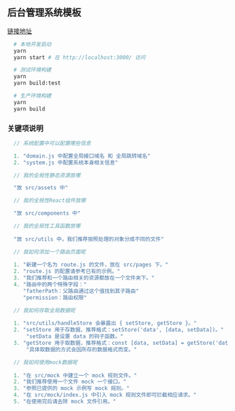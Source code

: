 ## 后台管理系统模板
[链接地址](https://fwtcumt.github.io/system-antd3.0/ "system-antd3.0")

```bash
  # 本地开发启动
  yarn
  yarn start # 在 http://localhost:3000/ 访问
```
```bash
  # 测试环境构建
  yarn
  yarn build:test
```
```bash
  # 生产环境构建
  yarn
  yarn build
```

### 关键项说明
```js
  // 系统配置中可以配置哪些信息

  1. "domain.js 中配置全局接口域名 和 全局跳转域名"
  2. "system.js 中配置系统本身相关信息"
```
```js
  // 我的全局性静态资源放哪

  "放 src/assets 中"
```
```js
  // 我的全局性React组件放哪

  "放 src/components 中"
```
```js
  // 我的全局性工具函数放哪
  
  "放 src/utils 中，我们推荐按照处理的对象分成不同的文件"
```
```js
  // 我如何添加一个路由页面呢
  
  1. "新建一个名为 route.js 的文件，放在 src/pages 下。"
  2. "route.js 的配置请参考已有的示例。"
  3. "我们推荐和一个路由相关的资源都放在一个文件夹下。"
  4. "路由中的两个特殊字段："
     "fatherPath：父路由通过这个值找到其子路由"
     "permission：路由权限"
```
```js
  // 我如何存取全局数据呢
  
  1. "src/utils/handleStore 会暴露出 { setStore, getStore }。"
  2. "setStore 用于存数据，推荐格式：setStore('data', [data, setData])。"
      "setData 是设置 data 的钩子函数。"
  3. "getStore 用于取数据，推荐格式：const [data, setData] = getStore('data')。"
      "具体取数据的方式会因所存的数据格式而变。"
```
```js
  // 我如何使用mock数据呢
  
  1. "在 src/mock 中建立一个 mock 规则文件。"
  2. "我们推荐使用一个文件 mock 一个接口。"
  3. "参照已提供的 mock 示例写 mock 规则。"
  4. "在 src/mock/index.js 中引入 mock 规则文件即可拦截相应请求。"
  5. "在使用完后请去除 mock 文件引用。"
```
